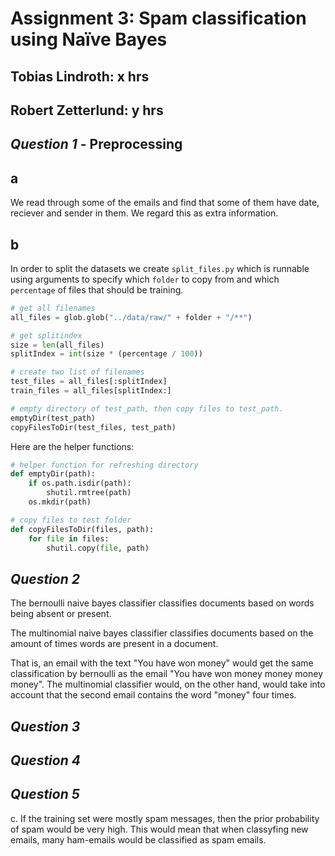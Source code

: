 # Assignment 3: Spam classification using Naïve Bayes

## Tobias Lindroth: x hrs

## Robert Zetterlund: y hrs

## _Question 1_ - Preprocessing


## a
We read through some of the emails and find that some of them have date, reciever and sender in them. We regard this as extra information.
<!-- 
a. Note that the email files contain a lot of extra information, besides the actual message.
Ignore that for now and run on the entire text. Further down (in the higher-grade part),
you will be asked to filter out the headers and footers.
-->
## b
<!--
b. We don’t want to train and test on the same data. Split the spam and the ham datasets
in a training set and a test set. -->

In order to split the datasets we create `split_files.py` which is runnable using arguments to specify which `folder` to copy from and which `percentage` of files that should be training.

```python
# get all filenames
all_files = glob.glob("../data/raw/" + folder + "/**")

# get splitindex
size = len(all_files)
splitIndex = int(size * (percentage / 100))

# create two list of filenames
test_files = all_files[:splitIndex]
train_files = all_files[splitIndex:]

# empty directory of test_path, then copy files to test_path.
emptyDir(test_path)
copyFilesToDir(test_files, test_path)
```

Here are the helper functions:

```python
# helper function for refreshing directory
def emptyDir(path):
    if os.path.isdir(path):
        shutil.rmtree(path) 
    os.mkdir(path)

# copy files to test folder
def copyFilesToDir(files, path):
    for file in files:
        shutil.copy(file, path)
```


## _Question 2_ 


<!-- 
Write a Python program that: 
a. Uses four datasets (hamtrain, spamtrain, hamtest, and spamtest)

b. Using a Naïve Bayes classifier (e.g. Sklearn), classifies the test sets and reports the
percentage of ham and spam test sets that were classified correctly. You can use
CountVectorizer to transform the email texts into vectors. Please note that there are
different types of Naïve Bayes Classifier in SKlearn (Document is available here). Test two
of these classifiers: 1. Multinomial Naive Bayes and 2. Bernoulli Naive Bayes that are well
suited for this problem. For the case of Bernoulli Naive Bayes you should use the
parameter binarize to make the features binary. Discuss the differences between these
two classifiers. 
--> 

The bernoulli naive bayes classifier classifies documents based on words being absent or present. 

The multinomial naive bayes classifier classifies documents based on the amount of times words are present in a document. 

That is, an email with the text "You have won money" would get the same classification by bernoulli as the email "You have won money money money money". The multinomial classifier would, on the other hand, would take into account that the second email contains the word "money" four times. 

## _Question 3_ 
<!--
Run your program on
i. Spam versus easy-ham
ii. Spam versus hard-ham
and include the results in your report. 
 -->

## _Question 4_ 

<!--
To avoid classification based on common and uninformative words it is common to filter
these out. 

a. Argue why this may be useful. Try finding the words that are too common/uncommon
in the dataset.
b. Use the parameters in Sklearn’s CountVectorizer to filter out these words. Run the
updated program on your data and record how the results differ from 3. You have
two options to do this in Sklearn: either using the words found in part (a) or letting
Sklearn do it for you. 
-->

## _Question 5_

c. If the training set were mostly spam messages, then the prior probability of spam would be very high. This would mean that when classyfing new emails, many ham-emails would be classified as spam emails.

<!-- 
Filter out the headers and the footers of the emails before you run on them. The format may
vary somewhat between emails, which can make this a bit tricky, so perfect filtering is not
required. Run your program again and answer the following questions: 

a. Does the result improve from 3 and 4?
b. The split of the data set into a training set and a test set can lead to very skewed results.
Why is this, and do you have suggestions on remedies?
c. What do you expect would happen if your training set were mostly spam messages
while your test set were mostly ham messages? 
-->